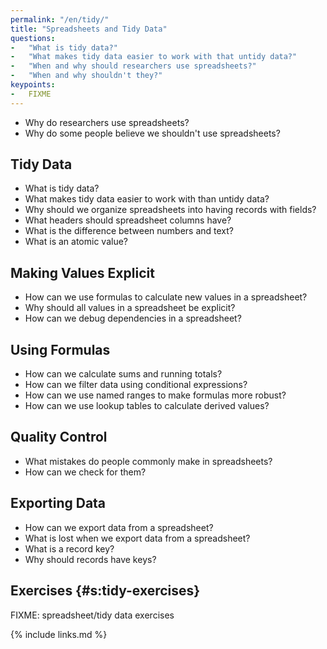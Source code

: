 ```yaml
---
permalink: "/en/tidy/"
title: "Spreadsheets and Tidy Data"
questions:
-   "What is tidy data?"
-   "What makes tidy data easier to work with that untidy data?"
-   "When and why should researchers use spreadsheets?"
-   "When and why shouldn't they?"
keypoints:
-   FIXME
---
```


-   Why do researchers use spreadsheets?
-   Why do some people believe we shouldn't use spreadsheets?

## Tidy Data

-   What is tidy data?
-   What makes tidy data easier to work with than untidy data?
-   Why should we organize spreadsheets into having records with fields?
-   What headers should spreadsheet columns have?
-   What is the difference between numbers and text?
-   What is an atomic value?

## Making Values Explicit

-   How can we use formulas to calculate new values in a spreadsheet?
-   Why should all values in a spreadsheet be explicit?
-   How can we debug dependencies in a spreadsheet?

## Using Formulas

-   How can we calculate sums and running totals?
-   How can we filter data using conditional expressions?
-   How can we use named ranges to make formulas more robust?
-   How can we use lookup tables to calculate derived values?

## Quality Control

-   What mistakes do people commonly make in spreadsheets?
-   How can we check for them?

## Exporting Data

-   How can we export data from a spreadsheet?
-   What is lost when we export data from a spreadsheet?
-   What is a record key?
-   Why should records have keys?

## Exercises {#s:tidy-exercises}

FIXME: spreadsheet/tidy data exercises

{% include links.md %}
